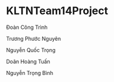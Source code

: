 # KLTNTeam14Project
<p>Đoàn Công Trình</p>
<p>Trương Phước Nguyên</p>
<p>Nguyễn Quốc Trọng</p>
<p>Doãn Hoàng Tuấn</p>
<p>Nguyễn Trọng Bình</p>

